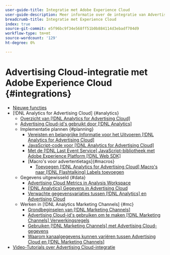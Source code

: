 ```yaml
---
user-guide-title: Integratie met Adobe Experience Cloud
user-guide-description: Meer informatie over de integratie van Advertising Cloud DSP en Advertising Cloud Search met andere Adobe Experience Cloud-producten en -services.
breadcrumb-title: Integratie met Experience Cloud
index: true
source-git-commit: e5f96bc9f34e568ff51b0b884114d3ebadf704d9
workflow-type: tm+mt
source-wordcount: '129'
ht-degree: 0%

---
```



# Advertising Cloud-integratie met Adobe Experience Cloud {#integrations}
<!--  and Adobe Experience Platform -->
<!--          + [Append [!DNL Analytics for Advertising Cloud] Macros to [!DNL Google Campaign Manager 360] Ad Tags](/help/integrations/analytics/macros-google-campaign-manager.md) -->

+ [Nieuwe functies](/help/integrations/home.md)
+ [!DNL Analytics for Advertising Cloud] {#analytics}
   + [Overzicht van [!DNL Analytics for Advertising Cloud]](/help/integrations/analytics/overview.md)
   + [Advertising Cloud-id&#39;s gebruikt door [!DNL Analytics]](/help/integrations/analytics/ids.md)
   + Implementatie plannen {#planning}
      + [Vereisten en belangrijke Informatie voor het Uitvoeren [!DNL Analytics for Advertising Cloud]](/help/integrations/analytics/prerequisites.md)
      + [JavaScript-code voor [!DNL Analytics for Advertising Cloud]](/help/integrations/analytics/javascript.md)
      + [Met de [!DNL Last Event Service] JavaScript-bibliotheek met Adobe Experience Platform [!DNL Web SDK]](/help/integrations/analytics/web-sdk.md)
      + [Macro&#39;s voor advertentietags]{#macros}
         + [Toevoegen [!DNL Analytics for Advertising Cloud] Macro&#39;s naar [!DNL Flashtalking] Labels toevoegen](/help/integrations/analytics/macros-flashtalking.md)
   + Gegevens uitgewisseld {#data}
      + [Advertising Cloud Metrics in Analysis Workspace](/help/integrations/analytics/advertising-cloud-metrics-in-analytics.md)
      + [[!DNL Analytics] Gegevens in Advertising Cloud](/help/integrations/analytics/analytics-data-in-advertising-cloud.md)
      + [Verwachte gegevensvariaties tussen [!DNL Analytics] en Advertising Cloud](/help/integrations/analytics/data-variances.md)
   + Werken in [!DNL Analytics Marketing Channels] {#mc}
      + [Grondbeginselen van [!DNL Marketing Channels]](/help/integrations/analytics/marketing-channels/mc-overview.md)
      + [Advertising Cloud-id&#39;s gebruiken om te maken [!DNL Marketing Channels] Verwerkingsregels](/help/integrations/analytics/marketing-channels/mc-ids.md)
      + [Gebruiken [!DNL Marketing Channels] met Advertising Cloud-gegevens](/help/integrations/analytics/marketing-channels/mc-ac-data.md)
      + [Waarom kanaalgegevens kunnen variëren tussen Advertising Cloud en [!DNL Marketing Channels]](/help/integrations/analytics/marketing-channels/mc-data-variances.md)
+ [Video-Tutorials over Advertising Cloud-integratie](https://experienceleague.adobe.com/docs/advertising-cloud-learn/tutorials/overview.html)<!-- rename if the tutorials TOC structure changes -->
